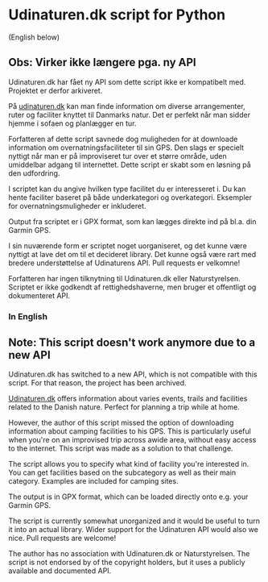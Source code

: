 # Udinaturen.dk script for Python
(English below)

## Obs: Virker ikke længere pga. ny API

Udinaturen.dk har fået ny API som dette script ikke er kompatibelt med.
Projektet er derfor arkiveret.

På [udinaturen.dk](http://udinaturen.dk/) kan man finde information om diverse
arrangementer, ruter og faciliter knyttet til Danmarks natur. Det er perfekt
når man sidder hjemme i sofaen og planlægger en tur.

Forfatteren af dette script savnede dog muligheden for at downloade
information om overnatningsfaciliteter til sin GPS. Den slags er specielt
nyttigt når man er på improviseret tur over et større område, uden umiddelbar
adgang til internettet. Dette script er skabt som en løsning på den udfordring.

I scriptet kan du angive hvilken type facilitet du er interesseret i. Du kan
hente faciliter baseret på både underkategori og overkategori. Eksempler for
overnatningsmuligheder er inkluderet.

Output fra scriptet er i GPX format, som kan lægges direkte ind på bl.a. din
Garmin GPS.

I sin nuværende form er scriptet noget uorganiseret, og det kunne være nyttigt
at lave det om til et decideret library. Det kunne også være rart med bredere
understøttelse af Udinaturens API. Pull requests er velkomne!

Forfatteren har ingen tilknytning til Udinaturen.dk eller Naturstyrelsen.
Scriptet er ikke godkendt af rettighedshaverne, men bruger et offentligt og
dokumenteret API.

### In English

## Note: This script doesn't work anymore due to a new API

Udinaturen.dk has switched to a new API, which is not compatible with this
script. For that reason, the project has been archived.

[Udinaturen.dk](http://udinaturen.dk/) offers information about varies events,
trails and facilities related to the Danish nature. Perfect for planning a trip
while at home.

However, the author of this script missed the option of downloading information
about camping facilities to his GPS. This is particularly useful when you're on
an improvised trip across awide area, without easy access to the internet. This
script was made as a solution to that challenge.

The script allows you to specify what kind of facility you're interested in.
You can get facilities based on the subcategory as well as their main category.
Examples are included for camping sites.

The output is in GPX format, which can be loaded directly onto e.g. your Garmin
GPS.

The script is currently somewhat unorganized and it would be useful to turn it
into an actual library. Wider support for the Udinaturen API would also we
nice. Pull requests are welcome!

The author has no association with Udinaturen.dk or Naturstyrelsen. The script
is not endorsed by of the copyright holders, but it uses a publicly available
and documented API.

